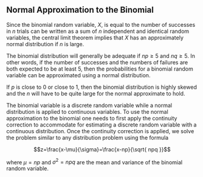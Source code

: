 ## Normal Approximation to the Binomial

Since the binomial random variable, $X$, is equal to the number of successes in $n$ trials can be written as a sum of $n$ independent and identical random variables, the central limit theorem implies that $X$ has an approximately normal distribution if $n$ is large.

The binomial distribution will generally be adequate if $np\geq 5$ and $nq\geq 5$. In other words, if the number of successes and the numbers of failures are both expected to be at least 5, then the probabilities for a binomial random variable can be approximated using a normal distribution.

If $p$ is close to 0 or close to 1, then the binomial distribution is highly skewed and the $n$ will have to be quite large for the normal approximate to hold.

The binomial variable is a discrete random variable while a normal distribution is applied to continuous variables. To use the normal approximation to the binomial one needs to first apply the continuity correction to accommodate for estimating a discrete random variable with a continuous distribution. Once the continuity correction is applied, we solve the problem similar to any distribution problem using the formula

$$z=\frac{x-\mu}{\sigma}=\frac{x-np}{\sqrt{ npq }}$$

where $\mu = np$ and $\sigma^2 = npq$ are the mean and variance of the binomial random variable.